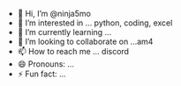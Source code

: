 - 👋 Hi, I’m @ninja5mo
- 👀 I’m interested in ... python, coding, excel
- 🌱 I’m currently learning ...
- 💞️ I’m looking to collaborate on ...am4
- 📫 How to reach me ... discord 
- 😄 Pronouns: ...
- ⚡ Fun fact: ...

<!---
ninja5mo/ninja5mo is a ✨ special ✨ repository because its `README.md` (this file) appears on your GitHub profile.
You can click the Preview link to take a look at your changes.
--->
